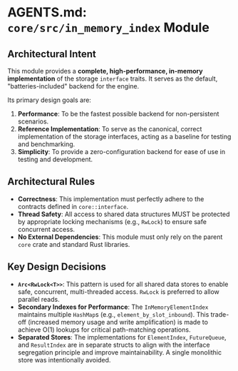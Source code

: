 # AGENTS.md: `core/src/in_memory_index` Module

## Architectural Intent

This module provides a **complete, high-performance, in-memory implementation** of the storage `interface` traits. It serves as the default, "batteries-included" backend for the engine.

Its primary design goals are:
1.  **Performance**: To be the fastest possible backend for non-persistent scenarios.
2.  **Reference Implementation**: To serve as the canonical, correct implementation of the storage interfaces, acting as a baseline for testing and benchmarking.
3.  **Simplicity**: To provide a zero-configuration backend for ease of use in testing and development.

## Architectural Rules

*   **Correctness**: This implementation must perfectly adhere to the contracts defined in `core::interface`.
*   **Thread Safety**: All access to shared data structures MUST be protected by appropriate locking mechanisms (e.g., `RwLock`) to ensure safe concurrent access.
*   **No External Dependencies**: This module must only rely on the parent `core` crate and standard Rust libraries.

## Key Design Decisions

*   **`Arc<RwLock<T>>`**: This pattern is used for all shared data stores to enable safe, concurrent, multi-threaded access. `RwLock` is preferred to allow parallel reads.
*   **Secondary Indexes for Performance**: The `InMemoryElementIndex` maintains multiple `HashMap`s (e.g., `element_by_slot_inbound`). This trade-off (increased memory usage and write amplification) is made to achieve O(1) lookups for critical path-matching operations.
*   **Separated Stores**: The implementations for `ElementIndex`, `FutureQueue`, and `ResultIndex` are in separate structs to align with the interface segregation principle and improve maintainability. A single monolithic store was intentionally avoided.
